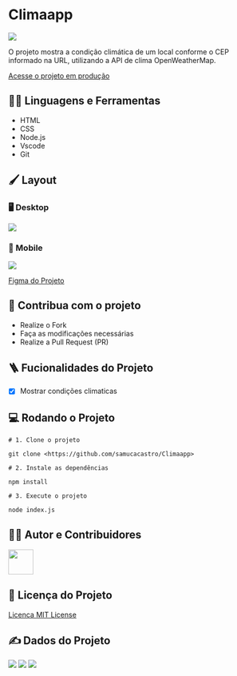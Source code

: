 # Climaapp

<img src="https://placehold.co/800x200" align="center"/>

O projeto mostra a condição climática de um local conforme o CEP informado na URL, utilizando a API de clima OpenWeatherMap.

[Acesse o projeto em produção](https://projetocss-jesscoder.netlify.app/)

## :man_mechanic: Linguagens e Ferramentas

- HTML
- CSS
- Node.js
- Vscode
- Git

## :paintbrush: Layout

### :desktop_computer: Desktop

<img src="https://i.ibb.co/BPNbgYt/pc.png"/>

### :iphone: Mobile

<img src="https://i.ibb.co/nPR9Y5D/celular.png" />

[Figma do Projeto](https://figma.com/)

## :triangular_flag_on_post: Contribua com o projeto

- Realize o Fork
- Faça as modificações necessárias
- Realize a Pull Request (PR)

## :ladder: Fucionalidades do Projeto

- [x] Mostrar condições climaticas

## :computer: Rodando o Projeto

```shell
# 1. Clone o projeto

git clone <https://github.com/samucacastro/Climaapp>

# 2. Instale as dependências

npm install

# 3. Execute o projeto

node index.js

```

## :technologist: Autor e Contribuidores

<a href="https://github.com/samucacastro">
<img src="https://i.ibb.co/jyHf75Q/profile-2.webp" width="50px" />
</a>

## :scroll: Licença do Projeto

[Licenca MIT License](http://creativecommons.org/licenses/by)

## :writing_hand: Dados do Projeto

<img src="https://img.shields.io/github/stars/samucacastro/Climaapp?style=social">
<img src="https://img.shields.io/github/issues-pr-raw/samucacastro/Climaapp?style=social">
<img src="https://img.shields.io/github/issues-closed/samucacastro/Climaapp?style=social">
